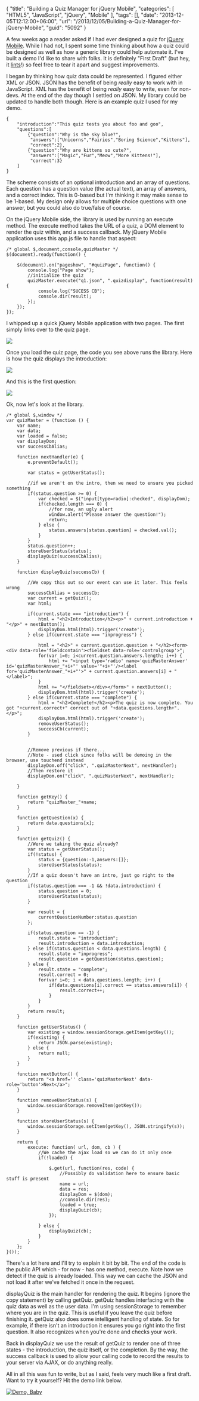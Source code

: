 {
	"title": "Building a Quiz Manager for jQuery Mobile",
	"categories": [
		"HTML5",
		"JavaScript",
		"jQuery",
		"Mobile"
	],
	"tags": [],
	"date": "2013-12-05T12:12:00+06:00",
	"url": "/2013/12/05/Building-a-Quiz-Manager-for-jQuery-Mobile",
	"guid": "5092"
}

<p>
A few weeks ago a reader asked if I had ever designed a quiz for <a href="http://www.jquerymobile.com">jQuery Mobile</a>. While I had not, I spent some time thinking about how a quiz could be designed as well as how a generic library could help automate it. I've built a demo I'd like to share with folks. It is definitely "First Draft" (but hey, it <a href="http://www.raymondcamden.com/index.cfm/2013/12/2/I-wish-I-had-linted-before">lints</a>!) so feel free to tear it apart and suggest improvements.
</p>
<!--more-->
<p>
I began by thinking how quiz data could be represented. I figured either XML or JSON. JSON has the benefit of being <i>really</i> easy to work with in JavaScript. XML has the benefit of being <i>really</i> easy to write, even for non-devs. At the end of the day though I settled on JSON. My library could be updated to handle both though. Here is an example quiz I used for my demo.
</p>

<pre><code class="language-javascript">{
	"introduction":"This quiz tests you about foo and goo", 
	"questions":[
		{"question":"Why is the sky blue?", 
		 "answers":["Unicorns","Fairies","Boring Science","Kittens"],
		 "correct":2},
		{"question":"Why are kittens so cute?", 
		 "answers":["Magic","Fur","Meow","More Kittens!"],
		 "correct":3}
	]
}</code></pre>

<p>
The scheme consists of an optional introduction and an array of questions. Each question has a question value (the actual text), an array of answers, and a correct index. This is 0-based but I'm thinking it may make sense to be 1-based. My design only allows for multiple choice questions with one answer, but you could also do true/false of course.
</p>

<p>
On the jQuery Mobile side, the library is used by running an execute method. The execute method takes the URL of a quiz, a DOM element to render the quiz within, and a success callback. My jQuery Mobile application uses this app.js file to handle that aspect:
</p>

<pre><code class="language-javascript">/* global $,document,console,quizMaster */
$(document).ready(function() {
	
	$(document).on("pageshow", "#quizPage", function() {
		console.log("Page show");
		//initialize the quiz
		quizMaster.execute("q1.json", ".quizdisplay", function(result) {
			console.log("SUCESS CB");
			console.dir(result);	
		});
	});
}); </code></pre>

<p>
I whipped up a quick jQuery Mobile application with two pages. The first simply links over to the quiz page.
</p>

<p>
<img src="http://www.raymondcamden.com/images/iOS Simulator Screen shot Dec 5, 2013, 11.08.38 AM.png" />
</p>

<p>
Once you load the quiz page, the code you see above runs the library. Here is how the quiz displays the introduction:
</p>

<p>
<img src="http://www.raymondcamden.com/images/s12.png" />
</p>

<p>
And this is the first question:
</p>

<p>
<img src="http://www.raymondcamden.com/images/s23.png" />
</p>

<p>
Ok, now let's look at the library.
</p>

<pre><code class="language-javascript">&#x2F;* global $,window *&#x2F;
var quizMaster = (function () {
	var name;
	var data;
	var loaded = false;
	var displayDom;
	var successCbAlias;

	function nextHandler(e) {
		e.preventDefault();

		var status = getUserStatus();

		&#x2F;&#x2F;if we aren&#x27;t on the intro, then we need to ensure you picked something
		if(status.question &gt;= 0) {
			var checked = $(&quot;input[type=radio]:checked&quot;, displayDom);
			if(checked.length === 0) {
				&#x2F;&#x2F;for now, an ugly alert
				window.alert(&quot;Please answer the question!&quot;);
				return;
			} else {
				status.answers[status.question] = checked.val();	
			}
		} 
		status.question++;
		storeUserStatus(status);
		displayQuiz(successCbAlias);
	}

	function displayQuiz(successCb) {

		&#x2F;&#x2F;We copy this out so our event can use it later. This feels wrong
		successCbAlias = successCb;
		var current = getQuiz();
		var html;

		if(current.state === &quot;introduction&quot;) {
			html = &quot;&lt;h2&gt;Introduction&lt;&#x2F;h2&gt;&lt;p&gt;&quot; + current.introduction + &quot;&lt;&#x2F;p&gt;&quot; + nextButton();
			displayDom.html(html).trigger(&#x27;create&#x27;);
		} else if(current.state === &quot;inprogress&quot;) {
			
			html = &quot;&lt;h2&gt;&quot; + current.question.question + &quot;&lt;&#x2F;h2&gt;&lt;form&gt;&lt;div data-role=&#x27;fieldcontain&#x27;&gt;&lt;fieldset data-role=&#x27;controlgroup&#x27;&gt;&quot;;
			for(var i=0; i&lt;current.question.answers.length; i++) {
				html += &quot;&lt;input type=&#x27;radio&#x27; name=&#x27;quizMasterAnswer&#x27; id=&#x27;quizMasterAnswer_&quot;+i+&quot;&#x27; value=&#x27;&quot;+i+&quot;&#x27;&#x2F;&gt;&lt;label for=&#x27;quizMasterAnswer_&quot;+i+&quot;&#x27;&gt;&quot; + current.question.answers[i] + &quot;&lt;&#x2F;label&gt;&quot;;
			}
			html += &quot;&lt;&#x2F;fieldset&gt;&lt;&#x2F;div&gt;&lt;&#x2F;form&gt;&quot; + nextButton();
			displayDom.html(html).trigger(&#x27;create&#x27;);
		} else if(current.state === &quot;complete&quot;) {
			html = &quot;&lt;h2&gt;Complete!&lt;&#x2F;h2&gt;&lt;p&gt;The quiz is now complete. You got &quot;+current.correct+&quot; correct out of &quot;+data.questions.length+&quot;.&lt;&#x2F;p&gt;&quot;;
			displayDom.html(html).trigger(&#x27;create&#x27;);
			removeUserStatus();
			successCb(current);
		}
		
		
		&#x2F;&#x2F;Remove previous if there...
		&#x2F;&#x2F;Note - used click since folks will be demoing in the browser, use touchend instead
		displayDom.off(&quot;click&quot;, &quot;.quizMasterNext&quot;, nextHandler);
		&#x2F;&#x2F;Then restore it
		displayDom.on(&quot;click&quot;, &quot;.quizMasterNext&quot;, nextHandler);
		
	}
	
	function getKey() {
		return &quot;quizMaster_&quot;+name;	
	}
	
	function getQuestion(x) {
		return data.questions[x];	
	}
	
	function getQuiz() {
		&#x2F;&#x2F;Were we taking the quiz already?
		var status = getUserStatus();
		if(!status) {
			status = {question:-1,answers:[]};
			storeUserStatus(status);
		}
		&#x2F;&#x2F;If a quiz doesn&#x27;t have an intro, just go right to the question
		if(status.question === -1 &amp;&amp; !data.introduction) {
			status.question = 0;
			storeUserStatus(status);
		}

		var result = {
			currentQuestionNumber:status.question
		};
		
		if(status.question == -1) {
			result.state = &quot;introduction&quot;;
			result.introduction = data.introduction;	
		} else if(status.question &lt; data.questions.length) {
			result.state = &quot;inprogress&quot;;
			result.question = getQuestion(status.question);	
		} else {
			result.state = &quot;complete&quot;;
			result.correct = 0;
			for(var i=0; i &lt; data.questions.length; i++) {
				if(data.questions[i].correct == status.answers[i]) {
					result.correct++;	
				}
			}
		}
		return result;
	}
	
	function getUserStatus() {
		var existing = window.sessionStorage.getItem(getKey());
		if(existing) {
			return JSON.parse(existing);
		} else {
			return null;
		}
	}
	
	function nextButton() {
		return &quot;&lt;a href=&#x27;&#x27; class=&#x27;quizMasterNext&#x27; data-role=&#x27;button&#x27;&gt;Next&lt;&#x2F;a&gt;&quot;;	
	}
	
	function removeUserStatus(s) {
		window.sessionStorage.removeItem(getKey());	
	}
	
	function storeUserStatus(s) {
		window.sessionStorage.setItem(getKey(), JSON.stringify(s));
	}
	
	return {
		execute: function( url, dom, cb ) {
			&#x2F;&#x2F;We cache the ajax load so we can do it only once 
			if(!loaded) {
				
				$.get(url, function(res, code) {
					&#x2F;&#x2F;Possibly do validation here to ensure basic stuff is present
					name = url;
					data = res;
					displayDom = $(dom);
					&#x2F;&#x2F;console.dir(res);
					loaded = true;
					displayQuiz(cb);
				});
				
			} else {
				displayQuiz(cb);
			}
		}
	};
}());</code></pre>

<p>
There's a lot here and I'll try to explain it bit by bit. The end of the code is the public API which - for now - has one method, execute. Note how we detect if the quiz is already loaded. This way we can cache the JSON and not load it after we've fetched it once in the request.
</p>

<p>
displayQuiz is the main handler for rendering the quiz. It begins (ignore the copy statement) by calling getQuiz. getQuiz handles interfacing with the quiz data as well as the user data. I'm using sessionStorage to remember where you are in the quiz. This is useful if you leave the quiz before finishing it. getQuiz also does some intelligent handling of state. So for example, if there isn't an introduction it ensures you go right into the first question. It also recognizes when you're done and checks your work.
</p>

<p>
Back in displayQuiz we use the result of getQuiz to render one of three states - the introduction, the quiz itself, or the completion. By the way, the success callback is used to allow your calling code to record the results to your server via AJAX, or do anything really. 
</p>

<p>
All in all this was fun to write, but as I said, feels very much like a first draft. Want to try it yourself? Hit the demo link below.
</p>

<p>
<a href="http://www.raymondcamden.com/demos/2013/dec/5/"><img src="http://www.raymondcamden.com/images/icon_128.png" title="Demo, Baby" border="0"></a>  
</p>